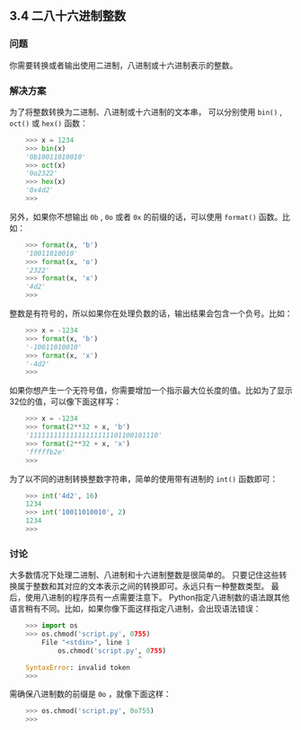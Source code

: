 ## 3.4 二八十六进制整数 ##
### 问题 ###
你需要转换或者输出使用二进制，八进制或十六进制表示的整数。
### 解决方案 ###
为了将整数转换为二进制、八进制或十六进制的文本串，
可以分别使用 ``bin()`` , ``oct()`` 或 ``hex()`` 函数：
```python
    >>> x = 1234
    >>> bin(x)
    '0b10011010010'
    >>> oct(x)
    '0o2322'
    >>> hex(x)
    '0x4d2'
    >>>

```
另外，如果你不想输出 ``0b`` , ``0o`` 或者 ``0x`` 的前缀的话，可以使用 ``format()`` 函数。比如：
```python
    >>> format(x, 'b')
    '10011010010'
    >>> format(x, 'o')
    '2322'
    >>> format(x, 'x')
    '4d2'
    >>>

```
整数是有符号的，所以如果你在处理负数的话，输出结果会包含一个负号。比如：
```python
    >>> x = -1234
    >>> format(x, 'b')
    '-10011010010'
    >>> format(x, 'x')
    '-4d2'
    >>>

```
如果你想产生一个无符号值，你需要增加一个指示最大位长度的值。比如为了显示32位的值，可以像下面这样写：
```python
    >>> x = -1234
    >>> format(2**32 + x, 'b')
    '11111111111111111111101100101110'
    >>> format(2**32 + x, 'x')
    'fffffb2e'
    >>>

```
为了以不同的进制转换整数字符串，简单的使用带有进制的 ``int()`` 函数即可：
```python
    >>> int('4d2', 16)
    1234
    >>> int('10011010010', 2)
    1234
    >>>

```
### 讨论 ###
大多数情况下处理二进制、八进制和十六进制整数是很简单的。
只要记住这些转换属于整数和其对应的文本表示之间的转换即可。永远只有一种整数类型。
最后，使用八进制的程序员有一点需要注意下。
Python指定八进制数的语法跟其他语言稍有不同。比如，如果你像下面这样指定八进制，会出现语法错误：
```python
    >>> import os
    >>> os.chmod('script.py', 0755)
        File "<stdin>", line 1
            os.chmod('script.py', 0755)
                                ^
    SyntaxError: invalid token
    >>>

```
需确保八进制数的前缀是 ``0o`` ，就像下面这样：
```python
    >>> os.chmod('script.py', 0o755)
    >>>
